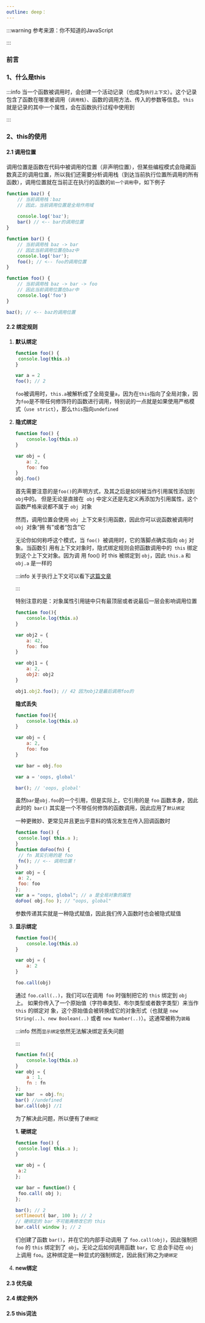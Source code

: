 ```yaml
---
outline: deep：
---
```


:::warning 参考来源：你不知道的JavaScript

:::

### 前言

### 1、什么是this

:::info 当一个函数被调用时，会创建一个活动记录（也成为`执行上下文`）。这个记录包含了函数在哪里被调用（`调用栈`）、函数的调用方法、传入的参数等信息。`this`就是记录的其中一个属性，会在函数执行过程中使用到

:::

### 2、this的使用

#### 2.1 调用位置

调用位置是函数在代码中被调用的位置（非声明位置），但某些编程模式会隐藏函数真正的调用位置，所以我们还需要分析调用栈（到达当前执行位置所调用的所有函数），调用位置就在当前正在执行的函数的`前一个调用`中，如下例子

```javascript
function baz() {
    // 当前调用栈：baz
    // 因此，当前调用位置是全局作用域
    
    console.log('baz');
    bar() // <-- bar的调用位置
}

function bar() {
    // 当前调用栈 baz -> bar
    // 因此当前调用位置在baz中
    console.log('bar');
    foo(); // <-- foo的调用位置
}

function foo() {
    // 当前调用栈 baz -> bar -> foo
    // 因此当前调用位置在bar中
    console.log('foo')
}

baz(); // <-- baz的调用位置
```

#### 2.2 绑定规则

1. **默认绑定**

   ```javascript
   function foo() {
   	console.log(this.a)
   }
   
   var a = 2
   foo(); // 2
   ```

   `foo`被调用时，`this.a`被解析成了全局变量`a`，因为在`this`指向了全局对象，因为`foo`是不带任何修饰符的函数进行调用，特别说的一点就是如果使用严格模式（`use strict`），那么`this`指向`undefined`

   

2. **隐式绑定**

   ```javascript
   function foo() {
       console.log(this.a)
   }
   
   var obj = {
       a: 2,
       foo: foo
   }
   obj.foo()
   ```

   首先需要注意的是` foo() `的声明方式，及其之后是如何被当作引用属性添加到` obj `中的。 但是无论是直接在` obj` 中定义还是先定义再添加为引用属性，这个函数严格来说都不属于 `obj `对象

   然而，调用位置会使用 `obj `上下文来引用函数，因此你可以说函数被调用时 `obj `对象“拥 有”或者“包含”它

   无论你如何称呼这个模式，当 `foo() `被调用时，它的落脚点确实指向 `obj` 对象。当函数引 用有上下文对象时，隐式绑定规则会把函数调用中的` this` 绑定到这个上下文对象。因为调 用 foo() 时 this 被绑定到 `obj`，因此 `this.a` 和 `obj.a` 是一样的

   :::info 关于执行上下文可以看下[这篇文章](https://juejin.cn/post/6844903474027560968)

   :::

   特别注意的是：对象属性引用链中只有最顶层或者说最后一层会影响调用位置

   ```javascript
   function foo(){
       console.log(this.a)
   }
   
   var obj2 = {
       a: 42,
       foo: foo
   }
   
   var obj1 = {
       a: 2,
       obj2: obj2
   }
   
   obj1.obj2.foo(); // 42 因为obj2是最后调用foo的
   ```

   **隐式丢失**

   ```javascript
   function foo(){
       console.log(this.a)
   }
   
   var obj = {
       a: 2,
       foo: foo
   }
   
   var bar = obj.foo
   
   var a = 'oops, global'
   
   bar(); // 'oops, global'
   ```

   虽然`bar`是`obj.foo`的一个引用，但是实际上，它引用的是 `foo` 函数本身，因此此时的` bar()` 其实是一个不带任何修饰的函数调用，因此应用了`默认绑定`

   一种更微妙、更常见并且更出乎意料的情况发生在传入回调函数时

   ```javascript
   function foo() {
   	console.log( this.a );
   }
   function doFoo(fn) {
   	// fn 其实引用的是 foo
   	fn(); // <-- 调用位置！
   }
   var obj = {
   	a: 2,
   	foo: foo
   };
   var a = "oops, global"; // a 是全局对象的属性
   doFoo( obj.foo ); // "oops, global"
   ```

   参数传递其实就是一种隐式赋值，因此我们传入函数时也会被隐式赋值

3. **显示绑定**

   ```javascript
   function foo(){
       console.log(this.a)
   }
   
   var obj = {
       a: 2
   }
   
   foo.call(obj)
   ```

   通过 `foo.call(..)`，我们可以在调用` foo` 时强制把它的 `this` 绑定到 `obj` 上。 如果你传入了一个原始值（字符串类型、布尔类型或者数字类型）来当作 `this` 的绑定对 象，这个原始值会被转换成它的对象形式（也就是 `new String(..)`、`new Boolean(..)` 或者 `new Number(..)`）。这通常被称为`装箱`

   :::info 然而`显示绑定`依然无法解决绑定丢失问题

   :::

   

   ```javascript
   function fn(){
       console.log(this.a)
   }
   var obj = {
       a : 1,
       fn : fn
   };
   var bar  = obj.fn;
   bar() //undefined
   bar.call(obj) //1
   ```

   为了解决此问题，所以便有了`硬绑定`

   **1. 硬绑定**

   ```javascript
   function foo() {
   	console.log( this.a );
   }
   
   var obj = {
   	a:2
   };
   
   var bar = function() {
   	foo.call( obj );
   };
   
   bar(); // 2
   setTimeout( bar, 100 ); // 2
   // 硬绑定的 bar 不可能再修改它的 this
   bar.call( window ); // 2
   ```

   们创建了函数 `bar()`，并在它的内部手动调用 了 `foo.call(obj)`，因此强制把` foo` 的 `this` 绑定到了` obj`。无论之后如何调用函数 `bar`，它 总会手动在 `obj` 上调用 `foo`。这种绑定是一种显式的强制绑定，因此我们称之为`硬绑定`

4. **new绑定**

#### 2.3 优先级

#### 2.4 绑定例外

#### 2.5 this词法

